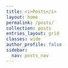 ```yaml
---
title: <i>Posts</i>
layout: home
permalink: /posts/
collection: posts
entries_layout: grid
classes: wide
author_profile: false
sidebar:
  nav: posts_nav
---
```


<!-- Global site tag (gtag.js) - Google Analytics -->

<!--
[por lista](/list/){: .btn .btn--primary}
[por categoria](/categories/){: .btn .btn--primary}
[por <i>tags</i>](/tags/){: .btn .btn--primary}
[por ano](/posts-year/){: .btn .btn--primary}
[por <i>array</i>](/tags-array/){: .btn .btn--primary}
<br>
[sobre "test"](/tags/test/){: .btn .btn--primary}
[sobre "Minimal Mistakes"](/tags/MinimalMistakes/){: .btn .btn--primary}
-->
